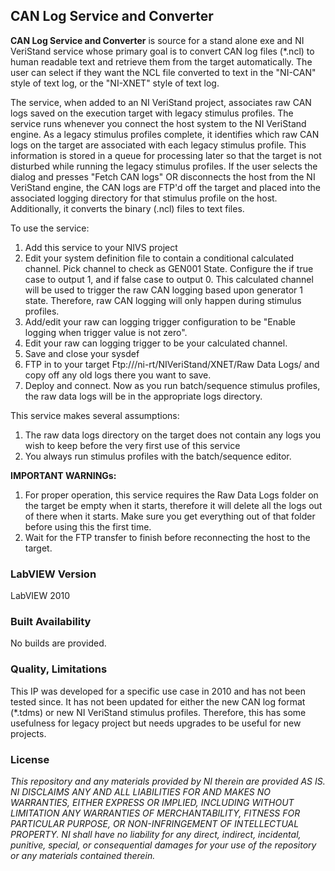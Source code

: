## CAN Log Service and Converter ##

**CAN Log Service and Converter** is source for a stand alone exe and NI VeriStand service whose primary goal is to convert CAN log files (*.ncl) to human readable text and retrieve them from the target automatically. The user can select if they want the NCL file converted to text in the "NI-CAN" style of text log, or the "NI-XNET" style of text log. 

The service, when added to an NI VeriStand project, associates raw CAN logs saved on the execution target with legacy stimulus profiles. The service runs whenever you connect the host system to the NI VeriStand engine. As a legacy stimulus profiles complete, it identifies which raw CAN logs on the target are associated with each legacy stimulus profile. This information is stored in a queue for processing later so that the target is not disturbed while running the legacy stimulus profiles. If the user selects the dialog and presses "Fetch CAN logs" OR disconnects the host from the NI VeriStand engine, the CAN logs are FTP'd off the target and placed into the associated logging directory for that stimulus profile on the host. Additionally, it converts the binary (.ncl) files to text files.

To use the service:

1. Add this service to your NIVS project
2. Edit your system definition file to contain a conditional calculated channel. Pick channel to check as GEN001 State. Configure the if true case to output 1, and if false case to output 0. This calculated channel will be used to trigger the raw CAN logging based upon generator 1 state. Therefore, raw CAN logging will only happen during stimulus profiles. 
3. Add/edit your raw can logging trigger configuration to be "Enable logging when trigger value is not zero".
4. Edit your raw can logging trigger to be your calculated channel.
5. Save and close your sysdef
6. FTP in to your target Ftp://<ipaddress>/ni-rt/NIVeriStand/XNET/Raw Data Logs/ and copy off any old logs there you want to save.
7. Deploy and connect. Now as you run batch/sequence stimulus profiles, the raw data logs will be in the appropriate logs directory.

This service makes several assumptions:

1. The raw data logs directory on the target does not contain any logs you wish to keep before the very first use of this service
2. You always run stimulus profiles with the batch/sequence editor.

**IMPORTANT WARNINGs:**

1. For proper operation, this service requires the Raw Data Logs folder on the target be empty when it starts, therefore it will delete all the logs out of there when it starts. Make sure you get everything out of that folder before using this the first time.
2. Wait for the FTP transfer to finish before reconnecting the host to the target.

### LabVIEW Version ###

LabVIEW 2010

### Built Availability ###

No builds are provided.

### Quality, Limitations ###

This IP was developed for a specific use case in 2010 and has not been tested since. It has not been updated for either the new CAN log format (*.tdms) or new NI VeriStand stimulus profiles. Therefore, this has some usefulness for legacy project but needs upgrades to be useful for new projects.

### License ###

*This repository and any materials provided by NI therein are provided AS IS. NI DISCLAIMS ANY AND ALL LIABILITIES FOR AND MAKES NO WARRANTIES, EITHER EXPRESS OR IMPLIED, INCLUDING WITHOUT LIMITATION ANY WARRANTIES OF MERCHANTABILITY, FITNESS FOR  PARTICULAR PURPOSE, OR NON-INFRINGEMENT OF INTELLECTUAL PROPERTY. NI shall have no liability for any direct, indirect, incidental, punitive, special, or consequential damages for your use of the repository or any materials contained therein.*